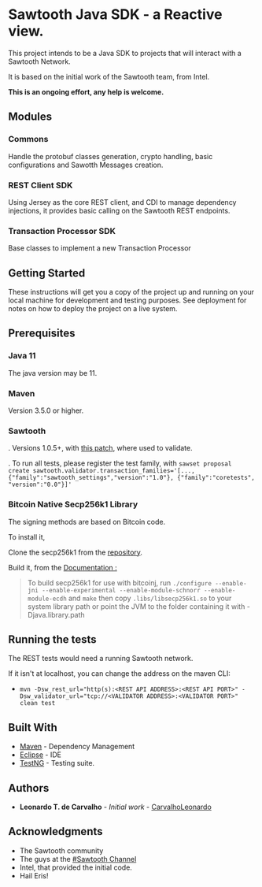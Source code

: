 # Sawtooth Java SDK - a Reactive view.

This project intends to be a Java SDK to projects that will interact with a Sawtooth Network.

It is based on the initial work of the Sawtooth team, from Intel.

__This is an ongoing effort, any help is welcome.__


## Modules

### Commons

Handle the protobuf classes generation, crypto handling, basic configurations and Sawotth Messages creation.

### REST Client SDK

Using Jersey as the core REST client, and CDI to manage dependency injections, it provides basic calling on the Sawtooth REST endpoints. 

### Transaction Processor SDK

Base classes to implement a new Transaction Processor

## Getting Started

These instructions will get you a copy of the project up and running on your local machine for development and testing purposes. See deployment for notes on how to deploy the project on a live system.

## Prerequisites

### Java 11

The java version may be 11.

### Maven

Version 3.5.0 or higher.

### Sawtooth

. Versions 1.0.5+, with [this patch](https://github.com/CarvalhoLeonardo/sawtooth-core/commit/1ce3dea3aaf6075dc738ebf0022b6fde970b3fa2), where used to validate.

. To run all tests, please register the test family, with `sawset proposal create sawtooth.validator.transaction_families='[..., {"family":"sawtooth_settings","version":"1.0"}, {"family":"coretests", "version":"0.0"}]'` 

### Bitcoin Native Secp256k1 Library

The signing methods are based on Bitcoin code.

To install it, 

Clone the secp256k1 from the [repository](https://github.com/bitcoin-core/secp256k1).

Build it, from the [Documentation :](https://bitcoinj.github.io/javadoc/0.14.7/org/bitcoin/NativeSecp256k1.html)

> To build secp256k1 for use with bitcoinj, run `./configure --enable-jni --enable-experimental --enable-module-schnorr --enable-module-ecdh` and `make` then copy `.libs/libsecp256k1.so` to your system library path or point the JVM to the folder containing it with -Djava.library.path 



## Running the tests

The REST tests would need a running Sawtooth network.

If it isn't at localhost, you can change the address on the maven CLI:

- `mvn -Dsw_rest_url="http(s):<REST API ADDRESS>:<REST API PORT>" -Dsw_validator_url="tcp://<VALIDATOR ADDRESS>:<VALIDATOR PORT>" clean test` 



## Built With


* [Maven](https://maven.apache.org/) 	- Dependency Management
* [Eclipse](http://www.eclipse.org/)	- IDE
* [TestNG](https://testng.org/)		- Testing suite.


## Authors

* **Leonardo T. de Carvalho** - *Initial work* - [CarvalhoLeonardo](https://github.com/CarvalhoLeonardo)


## Acknowledgments

* The Sawtooth community
* The guys at the [#Sawtooth Channel](https://chat.hyperledger.org/channel/sawtooth)
* Intel, that provided the initial code.
* Hail Eris!


